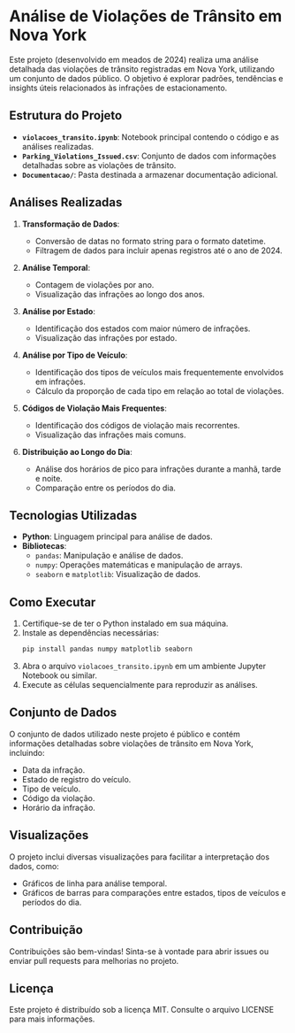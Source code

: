 # Análise de Violações de Trânsito em Nova York

Este projeto (desenvolvido em meados de 2024) realiza uma análise detalhada das violações de trânsito registradas em Nova York, utilizando um conjunto de dados público. O objetivo é explorar padrões, tendências e insights úteis relacionados às infrações de estacionamento.

## Estrutura do Projeto

- **`violacoes_transito.ipynb`**: Notebook principal contendo o código e as análises realizadas.
- **`Parking_Violations_Issued.csv`**: Conjunto de dados com informações detalhadas sobre as violações de trânsito.
- **`Documentacao/`**: Pasta destinada a armazenar documentação adicional.

## Análises Realizadas

1. **Transformação de Dados**:
   - Conversão de datas no formato string para o formato datetime.
   - Filtragem de dados para incluir apenas registros até o ano de 2024.

2. **Análise Temporal**:
   - Contagem de violações por ano.
   - Visualização das infrações ao longo dos anos.

3. **Análise por Estado**:
   - Identificação dos estados com maior número de infrações.
   - Visualização das infrações por estado.

4. **Análise por Tipo de Veículo**:
   - Identificação dos tipos de veículos mais frequentemente envolvidos em infrações.
   - Cálculo da proporção de cada tipo em relação ao total de violações.

5. **Códigos de Violação Mais Frequentes**:
   - Identificação dos códigos de violação mais recorrentes.
   - Visualização das infrações mais comuns.

6. **Distribuição ao Longo do Dia**:
   - Análise dos horários de pico para infrações durante a manhã, tarde e noite.
   - Comparação entre os períodos do dia.

## Tecnologias Utilizadas

- **Python**: Linguagem principal para análise de dados.
- **Bibliotecas**:
  - `pandas`: Manipulação e análise de dados.
  - `numpy`: Operações matemáticas e manipulação de arrays.
  - `seaborn` e `matplotlib`: Visualização de dados.

## Como Executar

1. Certifique-se de ter o Python instalado em sua máquina.
2. Instale as dependências necessárias:
   ```bash
   pip install pandas numpy matplotlib seaborn
   ```
3. Abra o arquivo `violacoes_transito.ipynb` em um ambiente Jupyter Notebook ou similar.
4. Execute as células sequencialmente para reproduzir as análises.

## Conjunto de Dados

O conjunto de dados utilizado neste projeto é público e contém informações detalhadas sobre violações de trânsito em Nova York, incluindo:
- Data da infração.
- Estado de registro do veículo.
- Tipo de veículo.
- Código da violação.
- Horário da infração.

## Visualizações

O projeto inclui diversas visualizações para facilitar a interpretação dos dados, como:
- Gráficos de linha para análise temporal.
- Gráficos de barras para comparações entre estados, tipos de veículos e períodos do dia.

## Contribuição

Contribuições são bem-vindas! Sinta-se à vontade para abrir issues ou enviar pull requests para melhorias no projeto.

## Licença

Este projeto é distribuído sob a licença MIT. Consulte o arquivo LICENSE para mais informações.
